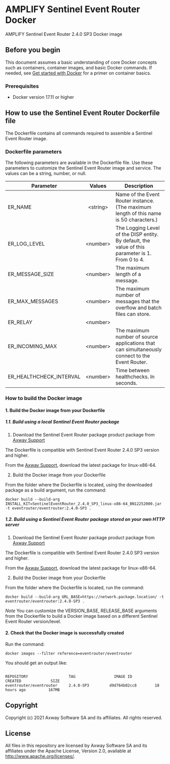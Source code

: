 # AMPLIFY Sentinel Event Router Docker

AMPLIFY Sentinel Event Router 2.4.0 SP3 Docker image

## Before you begin

This document assumes a basic understanding of core Docker concepts such as containers, container images, and basic Docker commands.
If needed, see [Get started with Docker](https://docs.docker.com/get-started/) for a primer on container basics.

### Prerequisites

- Docker version 17.11 or higher

## How to use the Sentinel Event Router Dockerfile file

The Dockerfile contains all commands required to assemble a Sentinel Event Router image.

### Dockerfile parameters

The following parameters are available in the Dockerfile file. Use these parameters to customize the Sentinel Event Router image and service. The values can be a string, number, or null.
  
 **Parameter**             |  **Values**  |  **Description**
 ------------------------- | :----------: | --------------- 
ER_NAME                    |  \<string>   |  Name of the Event Router instance. (The maximum length of this name is 50 characters.)
ER_LOG_LEVEL               |  \<number>   |  The Logging Level of the DISP entity. By default, the value of this parameter is 1. From 0 to 4.
ER_MESSAGE_SIZE            |  \<number>   |  The maximum length of a message.
ER_MAX_MESSAGES            |  \<number>   |  The maximum number of messages that the overflow and batch files can store.
ER_RELAY                   |  \<number>   |  
ER_INCOMING_MAX            |  \<number>   |  The maximum number of source applications that can simultaneously connect to the Event Router.
ER_HEALTHCHECK_INTERVAL    |  \<number>   |  Time between healthchecks. In seconds.

### How to build the Docker image

#### 1. Build the Docker image from your Dockerfile

##### 1.1. Build using a local Sentinel Event Router package

1) Download the Sentinel Event Router package product package from [Axway Support](https://support.axway.com/)

The Dockerfile is compatible with Sentinel Event Router 2.4.0 SP3 version and higher.

From the [Axway Support](https://support.axway.com/), download the latest package for linux-x86-64.

2) Build the Docker image from your Dockerfile

From the folder where the Dockerfile is located, using the downloaded package as a build argument, run the command:
```console
docker build --build-arg INSTALL_KIT=SentinelEventRouter_2.4.0_SP3_linux-x86-64_BN12252000.jar -t eventrouter/eventrouter:2.4.0-SP3 .
```

##### 1.2. Build using a Sentinel Event Router package stored on your own HTTP server

1) Download the Sentinel Event Router package product package from [Axway Support](https://support.axway.com/)

The Dockerfile is compatible with Sentinel Event Router 2.4.0 SP3 version and higher.

From the [Axway Support](https://support.axway.com/), download the latest package for linux-x86-64.

2) Build the Docker image from your Dockerfile

From the folder where the Dockerfile is located, run the command:

```console
docker build --build-arg URL_BASE=https://network.package.location/ -t eventrouter/eventrouter:2.4.0-SP3 .
```
*Note* You can customize the VERSION_BASE, RELEASE_BASE arguments from the Dockerfile to build a Docker image based on a different Sentinel Event Router version/level.

#### 2. Check that the Docker image is successfully created

Run the command:

```console
docker images --filter reference=eventrouter/eventrouter
```

You should get an output like:
```console

REPOSITORY                  TAG                 IMAGE ID            CREATED             SIZE
eventrouter/eventrouter     2.4.0-SP3         d9d764b02cc8        18 hours ago          167MB
```

## Copyright

Copyright (c) 2021 Axway Software SA and its affiliates. All rights reserved.

## License

All files in this repository are licensed by Axway Software SA and its affiliates under the Apache License, Version 2.0, available at http://www.apache.org/licenses/.

